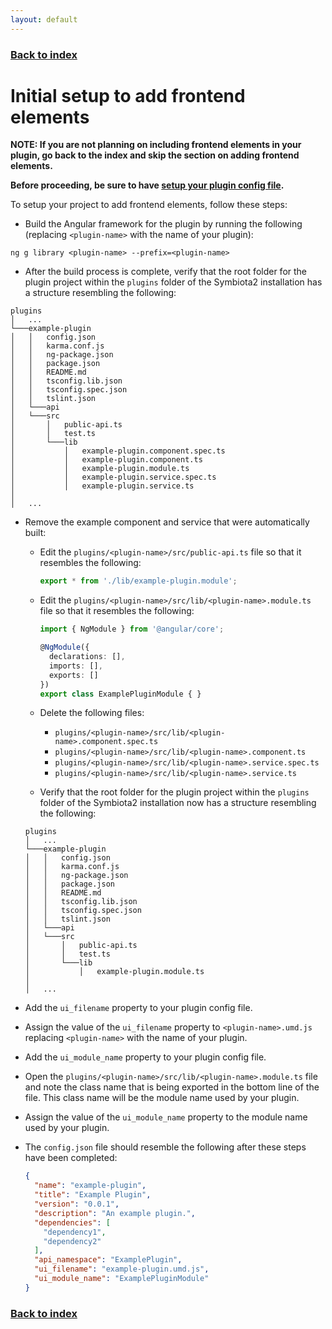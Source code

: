 ```yaml
---
layout: default
---
```


### [Back to index](./index.html)

# Initial setup to add frontend elements

**NOTE: If you are not planning on including frontend elements in your plugin, go back to the index and skip the section 
on adding frontend elements.**

**Before proceeding, be sure to have [setup your plugin config file](./initial-config-file-setup.html).**

To setup your project to add frontend elements, follow these steps:
- Build the Angular framework for the plugin by running the following (replacing `<plugin-name>` with the name of your plugin):
```shell
ng g library <plugin-name> --prefix=<plugin-name>
```
- After the build process is complete, verify that the root folder for the plugin project within the `plugins` folder 
of the Symbiota2 installation has a structure resembling the following:

```
plugins
│   ...
└───example-plugin
│   │   config.json
│   │   karma.conf.js
│   │   ng-package.json
│   │   package.json
│   │   README.md
│   │   tsconfig.lib.json
│   │   tsconfig.spec.json
│   │   tslint.json
│   └───api
│   └───src
│       │   public-api.ts
│       │   test.ts
│       └───lib
│           │   example-plugin.component.spec.ts
│           │   example-plugin.component.ts
│           │   example-plugin.module.ts
│           │   example-plugin.service.spec.ts
│           │   example-plugin.service.ts
│   
│   ...
```
- Remove the example component and service that were automatically built:
  - Edit the `plugins/<plugin-name>/src/public-api.ts` file so that it resembles the following:
    ```typescript
    export * from './lib/example-plugin.module';
    ```
  
  - Edit the `plugins/<plugin-name>/src/lib/<plugin-name>.module.ts` file so that it resembles the following:
      ```typescript
      import { NgModule } from '@angular/core';
      
      @NgModule({
        declarations: [],
        imports: [],
        exports: []
      })
      export class ExamplePluginModule { }
      ```
  
  - Delete the following files:
    - `plugins/<plugin-name>/src/lib/<plugin-name>.component.spec.ts`
    - `plugins/<plugin-name>/src/lib/<plugin-name>.component.ts`
    - `plugins/<plugin-name>/src/lib/<plugin-name>.service.spec.ts`
    - `plugins/<plugin-name>/src/lib/<plugin-name>.service.ts`
  - Verify that the root folder for the plugin project within the `plugins` folder of the Symbiota2 installation now has 
    a structure resembling the following:
  
  ```
  plugins
  │   ...
  └───example-plugin
  │   │   config.json
  │   │   karma.conf.js
  │   │   ng-package.json
  │   │   package.json
  │   │   README.md
  │   │   tsconfig.lib.json
  │   │   tsconfig.spec.json
  │   │   tslint.json
  │   └───api
  │   └───src
  │       │   public-api.ts
  │       │   test.ts
  │       └───lib
  │           │   example-plugin.module.ts
  │   
  │   ...
  ```
- Add the `ui_filename` property to your plugin config file.
- Assign the value of the `ui_filename` property to `<plugin-name>.umd.js` replacing `<plugin-name>` with the name of 
  your plugin.
- Add the `ui_module_name` property to your plugin config file.
- Open the `plugins/<plugin-name>/src/lib/<plugin-name>.module.ts` file and note the class name that is being exported 
  in the bottom line of the file. This class name will be the module name used by your plugin.
- Assign the value of the `ui_module_name` property to the module name used by your plugin.
- The `config.json` file should resemble the following after these steps have been completed:
    ```json
    {
      "name": "example-plugin",
      "title": "Example Plugin",
      "version": "0.0.1",
      "description": "An example plugin.",
      "dependencies": [
        "dependency1",
        "dependency2"
      ],
      "api_namespace": "ExamplePlugin",
      "ui_filename": "example-plugin.umd.js",
      "ui_module_name": "ExamplePluginModule"
    }
    ```

### [Back to index](./index.html)
